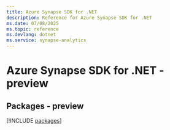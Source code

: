 ```yaml
---
title: Azure Synapse SDK for .NET
description: Reference for Azure Synapse SDK for .NET
ms.date: 07/08/2025
ms.topic: reference
ms.devlang: dotnet
ms.service: synapse-analytics
---
```

# Azure Synapse SDK for .NET - preview
## Packages - preview
[!INCLUDE [packages](synapse-index.md)]